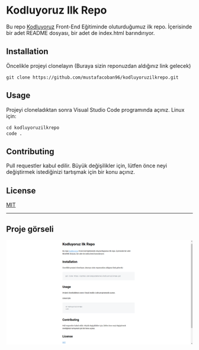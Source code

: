 # **Kodluyoruz Ilk Repo**

Bu repo [Kodluyoruz](https://www.kodluyoruz.org) Front-End Eğitiminde oluturduğumuz ilk repo. İçerisinde bir adet 
README dosyası, bir adet de index.html barındırıyor.

## **Installation**
Öncelikle projeyi clonelayın (Buraya sizin reponuzdan aldığınız link gelecek)
```
git clone https://github.com/mustafacoban96/kodluyoruzilkrepo.git
```
## **Usage**
Projeyi cloneladıktan sonra Visual Studio Code programında açınız.
Linux için:
```
cd kodluyoruzilkrepo
code . 
```
## **Contributing**
Pull requestler kabul edilir. Büyük değişilikler için, lütfen önce neyi değiştirmek istediğinizi tartışmak için bir konu açınız.
## **License**
[MIT](https://github.com/mustafacoban96/kodluyoruzilkrepo/blob/main/LICENSE)


---------------------
## Proje görseli
![Proje görseli](https://raw.githubusercontent.com/Kodluyoruz/taskforce/main/git/odev1/figures/markdown.png)
